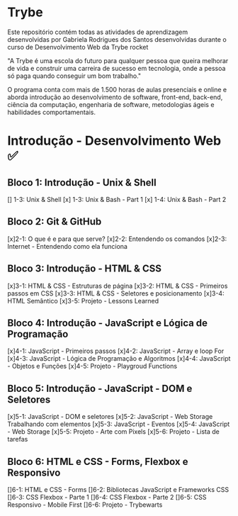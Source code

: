 # Trybe
Este repositório contém todas as atividades de aprendizagem desenvolvidas por Gabriela Rodrigues dos Santos desenvolvidas durante o curso de Desenvolvimento Web da Trybe rocket

"A Trybe é uma escola do futuro para qualquer pessoa que queira melhorar de vida e construir uma carreira de sucesso em tecnologia, onde a pessoa só paga quando conseguir um bom trabalho."

O programa conta com mais de 1.500 horas de aulas presenciais e online e aborda introdução ao desenvolvimento de software, front-end, back-end, ciência da computação, engenharia de software, metodologias ágeis e habilidades comportamentais.

# Introdução - Desenvolvimento Web :white_check_mark:
## Bloco 1: Introdução - Unix & Shell
[] 1-3: Unix & Shell
[x] 1-3: Unix & Bash - Part 1
[x] 1-4: Unix & Bash - Part 2
## Bloco 2: Git & GitHub
[x]2-1: O que é e para que serve?
[x]2-2: Entendendo os comandos
[x]2-3: Internet - Entendendo como ela funciona
## Bloco 3: Introdução - HTML & CSS
[x]3-1: HTML & CSS - Estruturas de página
[x]3-2: HTML & CSS - Primeiros passos em CSS
[x]3-3: HTML & CSS - Seletores e posicionamento
[x]3-4: HTML Semântico
[x]3-5: Projeto - Lessons Learned
## Bloco 4: Introdução - JavaScript e Lógica de Programação
[x]4-1: JavaScript - Primeiros passos
[x]4-2: JavaScript - Array e loop For
[x]4-3: JavaScript - Lógica de Programação e Algoritmos
[x]4-4: JavaScript - Objetos e Funções
[x]4-5: Projeto - Playgroud Functions
## Bloco 5: Introdução - JavaScript - DOM e Seletores
[x]5-1: JavaScript - DOM e seletores
[x]5-2: JavaScript - Web Storage Trabalhando com elementos
[x]5-3: JavaScript - Eventos
[x]5-4: JavaScript - Web Storage
[x]5-5: Projeto - Arte com Pixels
[x]5-6: Projeto - Lista de tarefas
## Bloco 6: HTML e CSS - Forms, Flexbox e Responsivo
[]6-1: HTML e CSS - Forms
[]6-2: Bibliotecas JavaScript e Frameworks CSS
[]6-3: CSS Flexbox - Parte 1 
[]6-4: CSS Flexbox - Parte 2
[]6-5: CSS Responsivo - Mobile First
[]6-6: Projeto - Trybewarts
